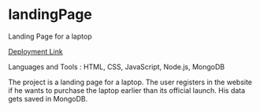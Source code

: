 # landingPage
 Landing Page for a laptop
 
 [Deployment Link](https://rx4cf.sse.codesandbox.io/)

Languages and Tools :
HTML, CSS, JavaScript, Node.js, MongoDB

The project is a landing page for a laptop.
The user registers in the website if he wants to purchase the laptop earlier than its official launch.
His data gets saved in MongoDB.


